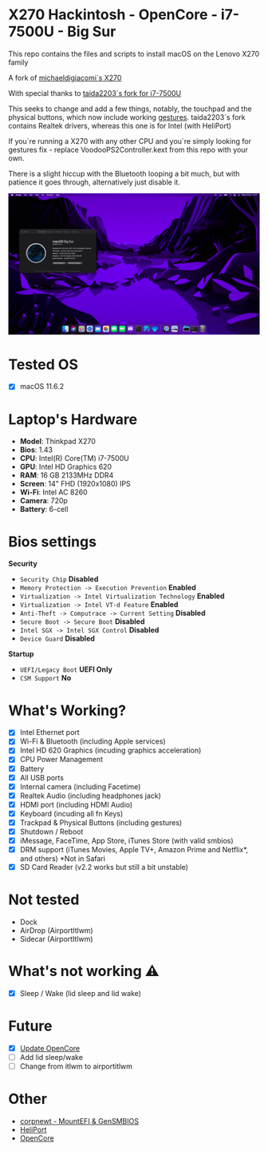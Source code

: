 # X270 Hackintosh - OpenCore - i7-7500U - Big Sur
This repo contains the files and scripts to install macOS on the Lenovo X270 family

A fork of [michaeldigiacomi´s X270](https://github.com/michaeldigiacomi/Lenovo-X270-Hackintosh-OpenCore)

With special thanks to [taida2203´s fork for i7-7500U](https://github.com/taida2203/Lenovo-X270-Hackintosh-OpenCore)

This seeks to change and add a few things, notably, the touchpad and the physical buttons, which now include working [gestures](Images/gestures.gif). taida2203´s fork contains Realtek drivers, whereas this one is for Intel (with HeliPort)

If you´re running a X270 with any other CPU and you´re simply looking for gestures fix - replace VoodooPS2Controller.kext from this repo with your own.


There is a slight hiccup with the Bluetooth looping a bit much, but with patience it goes through, alternatively just disable it.



![X270](Images/a-screen.png)

# Tested OS
- [x] macOS 11.6.2

# Laptop's Hardware
- <b>Model</b>: Thinkpad X270
- <b>Bios</b>: 1.43
- <b>CPU</b>: Intel(R) Core(TM) i7-7500U
- <b>GPU</b>: Intel HD Graphics 620
- <b>RAM</b>: 16 GB 2133MHz DDR4
- <b>Screen</b>: 14" FHD (1920x1080) IPS
- <b>Wi-Fi</b>: Intel AC 8260
- <b>Camera</b>: 720p
- <b>Battery</b>: 6-cell

# Bios settings

<b>Security</b>
- `Security Chip` **Disabled**
- `Memory Protection -> Execution Prevention` **Enabled**
- `Virtualization -> Intel Virtualization Technology` **Enabled**
- `Virtualization -> Intel VT-d Feature` **Enabled**
- `Anti-Theft -> Computrace -> Current Setting` **Disabled**
- `Secure Boot -> Secure Boot` **Disabled**
- `Intel SGX -> Intel SGX Control` **Disabled**
- `Device Guard` **Disabled**

<b>Startup</b>
- `UEFI/Legacy Boot` **UEFI Only**
- `CSM Support` **No**

# What's Working?
- [x] Intel Ethernet port
- [x] Wi-Fi & Bluetooth (including Apple services)
- [x] Intel HD 620 Graphics (incuding graphics acceleration)
- [x] CPU Power Management
- [x] Battery
- [x] All USB ports
- [x] Internal camera (including Facetime)
- [x] Realtek Audio (including headphones jack)
- [x] HDMI port (including HDMI Audio)
- [x] Keyboard (incuding all fn Keys)
- [x] Trackpad & Physical Buttons (including gestures)
- [x] Shutdown / Reboot 
- [x] iMessage, FaceTime, App Store, iTunes Store (with valid smbios)
- [x] DRM support (iTunes Movies, Apple TV+, Amazon Prime and Netflix*, and others)       *Not in Safari
- [x] SD Card Reader (v2.2 works but still a bit unstable)

# Not tested
- Dock
- AirDrop (AirportItlwm)
- Sidecar (AirportItlwm)

# What's not working ⚠️
- [x] Sleep / Wake (lid sleep and lid wake)

# Future
- [x] [Update OpenCore](https://github.com/aerowa/X270-Monterey-OpenCore)
- [ ] Add lid sleep/wake
- [ ] Change from itlwm to airportitlwm

# Other
- [corpnewt - MountEFI & GenSMBIOS](https://github.com/corpnewt)
- [HeliPort](https://github.com/OpenIntelWireless/HeliPort)
- [OpenCore](https://dortania.github.io/OpenCore-Install-Guide/)



